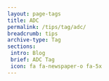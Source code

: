 ```yaml
---
layout: page-tags
title: ADC
permalink: /tips/tag/adc/
breadcrumb: tips
archive-type: Tag
sections:
 intro: Blog
 brief: ADC Tag
 icon: fa fa-newspaper-o fa-5x
---
```

